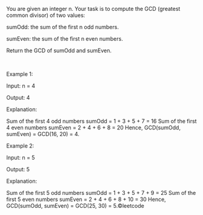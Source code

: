 You are given an integer n. Your task is to compute the GCD (greatest common divisor) of two values:

sumOdd: the sum of the first n odd numbers.

sumEven: the sum of the first n even numbers.

Return the GCD of sumOdd and sumEven.

 

Example 1:

Input: n = 4

Output: 4

Explanation:

Sum of the first 4 odd numbers sumOdd = 1 + 3 + 5 + 7 = 16
Sum of the first 4 even numbers sumEven = 2 + 4 + 6 + 8 = 20
Hence, GCD(sumOdd, sumEven) = GCD(16, 20) = 4.

Example 2:

Input: n = 5

Output: 5

Explanation:

Sum of the first 5 odd numbers sumOdd = 1 + 3 + 5 + 7 + 9 = 25
Sum of the first 5 even numbers sumEven = 2 + 4 + 6 + 8 + 10 = 30
Hence, GCD(sumOdd, sumEven) = GCD(25, 30) = 5.©leetcode